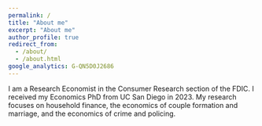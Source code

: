 ```yaml
---
permalink: /
title: "About me"
excerpt: "About me"
author_profile: true
redirect_from: 
  - /about/
  - /about.html
google_analytics: G-QN5D0J2686
---
```


I am a Research Economist in the Consumer Research section of the FDIC. I received my Economics PhD from UC San Diego in 2023. My research focuses on household finance, the economics of couple formation and marriage, and the economics of crime and policing. 
